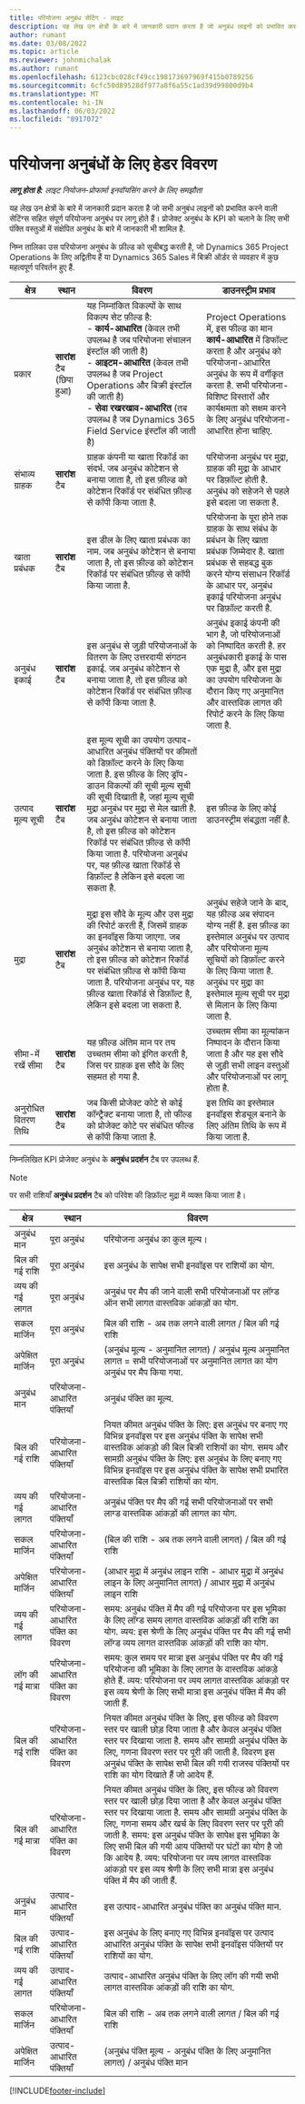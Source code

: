 ```yaml
---
title: परियोजना अनुबंध सेटिंग - लाइट
description: यह लेख उन क्षेत्रों के बारे में जानकारी प्रदान करता है जो अनुबंध लाइनों को प्रभावित करते हैं और अनुबंध के बारे में जानकारी जो सभी पंक्ति वस्तुओं में संक्षेपित है।
author: rumant
ms.date: 03/08/2022
ms.topic: article
ms.reviewer: johnmichalak
ms.author: rumant
ms.openlocfilehash: 6123cbc028cf49cc198173697969f415b0789256
ms.sourcegitcommit: 6cfc50d89528df977a8f6a55c1ad39d99800d9b4
ms.translationtype: MT
ms.contentlocale: hi-IN
ms.lasthandoff: 06/03/2022
ms.locfileid: "8917072"
---
```

# <a name="header-details-for-project-contracts"></a>परियोजना अनुबंधों के लिए हेडर विवरण

_**लागू होता है:** लाइट नियोजन-प्रोफार्मा इनवॉयसिंग करने के लिए समझौता_

यह लेख उन क्षेत्रों के बारे में जानकारी प्रदान करता है जो सभी अनुबंध लाइनों को प्रभावित करने वाली सेटिंग्स सहित संपूर्ण परियोजना अनुबंध पर लागू होते हैं। प्रोजेक्ट अनुबंध के KPI को चलाने के लिए सभी पंक्ति वस्तुओं में संक्षेपित अनुबंध के बारे में जानकारी भी शामिल है.

निम्न तालिका उस परियोजना अनुबंध के फ़ील्ड को सूचीबद्ध करती है, जो Dynamics 365 Project Operations के लिए अद्वितीय हैं या Dynamics 365 Sales में बिक्री ऑर्डर से व्यवहार में कुछ महत्वपूर्ण परिवर्तन हुए हैं.

| क्षेत्र | स्थान | विवरण | डाउनस्ट्रीम प्रभाव |
| --- | --- | --- | --- |
| प्रकार | **सारांश** टैब (छिपा हुआ) | यह निम्नांकित विकल्पों के साथ विकल्प सेट फ़ील्ड है:</br>- **कार्य-आधारित** (केवल तभी उपलब्ध है जब परियोजना संचालन इंस्टॉल की जाती है)</br>- **आइटम-आधारित** (केवल तभी उपलब्ध है जब Project Operations और बिक्री इंस्टॉल की जाती है)</br>- **सेवा रखरखाव-आधारित** (तब उपलब्ध है जब Dynamics 365 Field Service इंस्टॉल की जाती है) | Project Operations में, इस फील्ड का मान **कार्य-आधारित** में डिफॉल्ट करता है और अनुबंध को परियोजना-आधारित अनुबंध के रूप में वर्गीकृत करता है. सभी परियोजना-विशिष्ट विस्तारों और कार्यक्षमता को सक्षम करने के लिए अनुबंध परियोजना-आधारित होना चाहिए. |
| संभाव्य ग्राहक | **सारांश** टैब | ग्राहक कंपनी या खाता रिकॉर्ड का संदर्भ. जब अनुबंध कोटेशन से बनाया जाता है, तो इस फ़ील्ड को कोटेशन रिकॉर्ड पर संबंधित फ़ील्ड से कॉपी किया जाता है. | परियोजना अनुबंध पर मुद्रा, ग्राहक की मुद्रा के आधार पर डिफ़ॉल्ट होती है. अनुबंध को सहेजने से पहले इसे बदला जा सकता है. |
| खाता प्रबंधक | **सारांश** टैब | इस डील के लिए खाता प्रबंधक का नाम. जब अनुबंध कोटेशन से बनाया जाता है, तो इस फ़ील्ड को कोटेशन रिकॉर्ड पर संबंधित फ़ील्ड से कॉपी किया जाता है. | परियोजना के पूरा होने तक ग्राहक के साथ संबंध के प्रबंधन के लिए खाता प्रबंधक जिम्मेदार है. खाता प्रबंधक से सहबद्ध बुक करने योग्य संसाधन रिकॉर्ड के आधार पर, अनुबंध इकाई परियोजना अनुबंध पर डिफ़ॉल्ट करती है. |
| अनुबंध इकाई | **सारांश** टैब | इस अनुबंध से जुड़ी परियोजनाओं के वितरण के लिए उत्तरदायी संगठन इकाई. जब अनुबंध कोटेशन से बनाया जाता है, तो इस फ़ील्ड को कोटेशन रिकॉर्ड पर संबंधित फ़ील्ड से कॉपी किया जाता है. | अनुबंध इकाई कंपनी की भाग है, जो परियोजनाओं को निष्पादित करती है. हर अनुबंधकारी इकाई के पास एक मुद्रा है, और इस मुद्रा का उपयोग परियोजना के दौरान किए गए अनुमानित और वास्तविक लागत की रिपोर्ट करने के लिए किया जाता है. |
| उत्पाद मूल्य सूची | **सारांश** टैब | इस मूल्य सूची का उपयोग उत्पाद-आधारित अनुबंध पंक्तियों पर कीमतों को डिफ़ॉल्ट करने के लिए किया जाता है. इस फ़ील्ड के लिए ड्रॉप-डाउन विकल्पों की सूची मूल्य सूची की सूची दिखाती है, जहां मूल्य सूची मुद्रा अनुबंध पर मुद्रा से मेल खाती है. जब अनुबंध कोटेशन से बनाया जाता है, तो इस फ़ील्ड को कोटेशन रिकॉर्ड पर संबंधित फ़ील्ड से कॉपी किया जाता है. परियोजना अनुबंध पर, यह फ़ील्ड खाता रिकॉर्ड से डिफ़ॉल्ट है लेकिन इसे बदला जा सकता है. | इस फ़ील्ड के लिए कोई डाउनस्ट्रीम संबद्धता नहीं है. |
| मुद्रा | **सारांश** टैब | मुद्रा इस सौदे के मूल्य और उस मुद्रा की रिपोर्ट करती हैं, जिसमें ग्राहक का इनवॉइस किया जाएगा. जब अनुबंध कोटेशन से बनाया जाता है, तो इस फ़ील्ड को कोटेशन रिकॉर्ड पर संबंधित फ़ील्ड से कॉपी किया जाता है. परियोजना अनुबंध पर, यह फ़ील्ड खाता रिकॉर्ड से डिफ़ॉल्ट है, लेकिन इसे बदला जा सकता है. | अनुबंध सहेजे जाने के बाद, यह फ़ील्ड अब संपादन योग्य नहीं है. इस फ़ील्ड का इस्तेमाल अनुबंध पर उत्पाद और परियोजना मूल्य सूचियों को डिफ़ॉल्ट करने के लिए किया जाता है. अनुबंध पर मुद्रा का इस्तेमाल मूल्य सूची पर मुद्रा से मिलान के लिए किया जाता है. |
| सीमा-में रखें सीमा | **सारांश** टैब | यह फ़ील्ड अंतिम मान पर तय उच्चतम सीमा को इंगित करती है, जिस पर ग्राहक इस सौदे के लिए सहमत हो गया है. | उच्चतम सीमा का मूल्यांकन निष्पादन के दौरान किया जाता है और यह इस सौदे से जुड़ी सभी लाइन वस्तुओं और परियोजनाओं पर लागू होता है. |
| अनुरोधित वितरण तिथि | **सारांश** टैब | जब किसी प्रोजेक्ट कोटे से कोई कॉन्ट्रैक्ट बनाया जाता है, तो फील्ड को प्रोजेक्ट कोटे पर संबंधित फील्ड से कॉपी किया जाता है. | इस तिथि का इस्तेमाल इनवॉइस शेड्यूल बनाने के लिए अंतिम तिथि के रूप में किया जाता है. |

निम्नलिखित KPI प्रोजेक्ट अनुबंध के **अनुबंध प्रदर्शन** टैब पर उपलब्ध हैं. 

>[!NOTE]
>पर सभी राशियाँ **अनुबंध प्रदर्शन** टैब को परिवेश की डिफ़ॉल्ट मुद्रा में व्यक्त किया जाता है।

| क्षेत्र | स्थान | विवरण |
| --- | --- | --- |
| अनुबंध मान | पूरा अनुबंध | परियोजना अनुबंध का कुल मूल्य।|
| बिल की गई राशि | पूरा अनुबंध | इस अनुबंध के सापेक्ष सभी इनवॉइस पर राशियों का योग.|
| व्यय की गई लागत | पूरा अनुबंध | अनुबंध पर मैप की जाने वाली सभी परियोजनाओं पर लॉग्ड ऑन सभी लागत वास्तविक आंकड़ों का योग. |
| सकल मार्जिन | पूरा अनुबंध | बिल की राशि - अब तक लगने वाली लागत / बिल की गई राशि |
| अपेक्षित मार्जिन | पूरा अनुबंध | (अनुबंध मूल्य - अनुमानित लागत) / अनुबंध मूल्य अनुमानित लागत = सभी परियोजनाओं पर अनुमानित लागत का योग अनुबंध पर मैप किया गया.|
| अनुबंध मान | परियोजना-आधारित पंक्तियाँ | अनुबंध पंक्ति का मूल्य. |
| बिल की गई राशि | परियोजना-आधारित पंक्तियाँ | नियत कीमत अनुबंध पंक्ति के लिए: इस अनुबंध पर बनाए गए विभिन्न इनवॉइस पर इस अनुबंध पंक्ति के सापेक्ष सभी वास्तविक आंकड़ो की बिल बिक्री राशियों का योग. समय और सामग्री अनुबंध पंक्ति के लिए: इस अनुबंध के लिए बनाए गए विभिन्न इनवॉइस पर इस अनुबंध पंक्ति के सापेक्ष सभी प्रभारित वास्तविक बिल बिक्री राशियों का योग. |
| व्यय की गई लागत | परियोजना-आधारित पंक्तियाँ | अनुबंध पंक्ति पर मैप की गई सभी परियोजनाओं पर सभी लाग्ड वास्तविक आंकड़ों की लागत का योग. |
| सकल मार्जिन | परियोजना-आधारित पंक्तियाँ | (बिल की राशि - अब तक लगने वाली लागत) / बिल की गई राशि |
| अपेक्षित मार्जिन | परियोजना-आधारित पंक्तियाँ | (आधार मुद्रा में अनुबंध लाइन राशि - आधार मुद्रा में अनुबंध लाइन के लिए अनुमानित लागत) / आधार मुद्रा में अनुबंध लाइन राशि |
| व्यय की गई लागत | परियोजना-आधारित पंक्ति का विवरण | समय: अनुबंध पंक्ति में मैप की गई परियोजना पर इस भूमिका के लिए लॉग्ड समय लागत वास्तविक आंकड़ों की राशि का योग. व्यय: इस श्रेणी के लिए अनुबंध पंक्ति पर मैप की गई सभी लॉग्ड व्यय लागत वास्तविक आंकड़ों की राशि का योग. |
| लॉग की गई मात्रा | परियोजना-आधारित पंक्ति का विवरण | समय: कुल समय पर मात्रा इस अनुबंध पंक्ति पर मैप की गई परियोजना की भूमिका के लिए लागत के वास्तविक आंकड़े होते हैं. व्यय: परियोजना पर व्यय लागत वास्तविक आंकड़ो पर इस व्यय श्रेणी के लिए सभी मात्रा इस अनुबंध पंक्ति में मैप की जाती हैं. |
| बिल की गई राशि | परियोजना-आधारित पंक्ति का विवरण | नियत कीमत अनुबंध पंक्ति के लिए, इस फील्ड को विवरण स्तर पर खाली छोड़ दिया जाता है और केवल अनुबंध पंक्ति स्तर पर दिखाया जाता है. समय और सामग्री अनुबंध पंक्ति के लिए, गणना विवरण स्तर पर पूरी की जाती है. विवरण इस अनुबंध पंक्ति के सापेक्ष सभी बिल की गयी राजस्व पंक्तियों पर राशि का योग दिखाते हैं जो आदेय हैं. |
| बिल की गई मात्रा | परियोजना-आधारित पंक्ति का विवरण | नियत कीमत अनुबंध पंक्ति के लिए, इस फील्ड को विवरण स्तर पर खाली छोड़ दिया जाता है और केवल अनुबंध पंक्ति स्तर पर दिखाया जाता है. समय और सामग्री अनुबंध पंक्ति के लिए, गणना समय और खर्च के लिए विवरण स्तर पर पूरी की जाती है. समय: इस अनुबंध पंक्ति के सापेक्ष इस भूमिका के लिए सभी बिल की गयी आय पंक्तियों पर घंटों का योग है जो कि आदेय है. व्यय: परियोजना पर व्यय लागत वास्तविक आंकड़ो पर इस व्यय श्रेणी के लिए सभी मात्रा इस अनुबंध पंक्ति में मैप की जाती हैं. |
| अनुबंध मान | उत्पाद-आधारित पंक्तियाँ | इस उत्पाद-आधारित अनुबंध पंक्ति का अनुबंध पंक्ति मान. |
| बिल की गई राशि | उत्पाद-आधारित पंक्तियाँ | इस अनुबंध के लिए बनाए गए विभिन्न इनवॉइस पर उत्पाद आधारित अनुबंध पंक्ति के सापेक्ष सभी इनवॉइस पंक्तियों पर राशियों का योग. |
| व्यय की गई लागत | उत्पाद-आधारित पंक्तियाँ | उत्पाद-आधारित अनुबंध पंक्ति के लिए लॉग की गयी सभी लागत वास्तविक आंकड़ों की राशि का योग. |
| सकल मार्जिन | परियोजना-आधारित पंक्तियाँ | बिल की राशि - अब तक लगने वाली लागत / बिल की गई राशि |
| अपेक्षित मार्जिन | उत्पाद-आधारित पंक्तियाँ | (अनुबंध पंक्ति मूल्य - अनुबंध पंक्ति के लिए अनुमानित लागत) / अनुबंध पंक्ति मान |


[!INCLUDE[footer-include](../../includes/footer-banner.md)]
